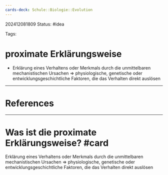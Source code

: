 ```yaml
---
cards-deck: Schule::Biologie::Evolution
---
```

202412081809
Status: #idea

Tags:

# proximate Erklärungsweise
- Erklärung eines Verhaltens oder Merkmals durch die unmittelbaren mechanistischen Ursachen => physiologische, genetische oder entwicklungsgeschichtliche Faktoren, die das Verhalten direkt auslösen


---
# References



---


# Was ist die proximate Erklärungsweise? #card 
Erklärung eines Verhaltens oder Merkmals durch die unmittelbaren mechanistischen Ursachen => physiologische, genetische oder entwicklungsgeschichtliche Faktoren, die das Verhalten direkt auslösen